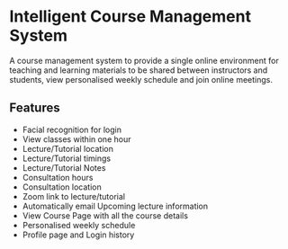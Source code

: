 
# Intelligent Course Management System

A course management system to provide a single online environment for teaching and learning materials to be shared between instructors and students, view personalised weekly schedule and join online meetings.




## Features

- Facial recognition for login
- View classes within one hour
- Lecture/Tutorial location
- Lecture/Tutorial timings
- Lecture/Tutorial Notes
- Consultation hours
- Consultation location
- Zoom link to lecture/tutorial
- Automatically email Upcoming lecture information
- View Course Page with all the course details
- Personalised weekly schedule
- Profile page and Login history